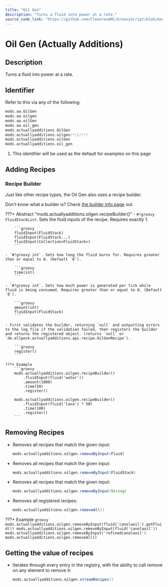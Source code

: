```yaml
---
title: "Oil Gen"
description: "Turns a fluid into power at a rate."
source_code_link: "https://github.com/CleanroomMC/GroovyScript/blob/master/src/main/java/com/cleanroommc/groovyscript/compat/mods/actuallyadditions/OilGen.java"
---
```


# Oil Gen (Actually Additions)

## Description

Turns a fluid into power at a rate.

## Identifier

Refer to this via any of the following:

```groovy hl_lines="6"
mods.aa.OilGen
mods.aa.oilgen
mods.aa.oilGen
mods.aa.oil_gen
mods.actuallyadditions.OilGen
mods.actuallyadditions.oilgen/*(1)!*/
mods.actuallyadditions.oilGen
mods.actuallyadditions.oil_gen
```

1. This identifier will be used as the default for examples on this page

## Adding Recipes

### Recipe Builder

Just like other recipe types, the Oil Gen also uses a recipe builder.

Don't know what a builder is? Check [the builder info page](../../../groovy/builder.md) out.

???+ Abstract "mods.actuallyadditions.oilgen.recipeBuilder()"
    - `#!groovy FluidStackList`. Sets the fluid inputs of the recipe. Requires exactly 1.

        ```groovy
        fluidInput(FluidStack)
        fluidInput(FluidStack...)
        fluidInput(Collection<FluidStack>)
        ```

    - `#!groovy int`. Sets how long the fluid burns for. Requires greater than or equal to 0. (Default `0`).

        ```groovy
        time(int)
        ```

    - `#!groovy int`. Sets how much power is generated per tick while fluid is being consumed. Requires greater than or equal to 0. (Default `0`).

        ```groovy
        amount(int)
        fluidInput(FluidStack)
        ```

    - First validates the builder, returning `null` and outputting errors to the log file if the validation failed, then registers the builder and returns the registered object. (returns `null` or `de.ellpeck.actuallyadditions.api.recipe.OilGenRecipe`).

        ```groovy
        register()
        ```

    ???+ Example
        ```groovy
        mods.actuallyadditions.oilgen.recipeBuilder()
            .fluidInput(fluid('water'))
            .amount(1000)
            .time(50)
            .register()

        mods.actuallyadditions.oilgen.recipeBuilder()
            .fluidInput(fluid('lava') * 50)
            .time(100)
            .register()
        ```



## Removing Recipes

- Removes all recipes that match the given input:

    ```groovy
    mods.actuallyadditions.oilgen.removeByInput(Fluid)
    ```

- Removes all recipes that match the given input:

    ```groovy
    mods.actuallyadditions.oilgen.removeByInput(FluidStack)
    ```

- Removes all recipes that match the given input:

    ```groovy
    mods.actuallyadditions.oilgen.removeByInput(String)
    ```

- Removes all registered recipes:

    ```groovy
    mods.actuallyadditions.oilgen.removeAll()
    ```

???+ Example
    ```groovy
    mods.actuallyadditions.oilgen.removeByInput(fluid('canolaoil').getFluid())
    mods.actuallyadditions.oilgen.removeByInput(fluid('canolaoil'))
    mods.actuallyadditions.oilgen.removeByInput('refinedcanolaoil')
    mods.actuallyadditions.oilgen.removeAll()
    ```

## Getting the value of recipes

- Iterates through every entry in the registry, with the ability to call remove on any element to remove it:

    ```groovy
    mods.actuallyadditions.oilgen.streamRecipes()
    ```
